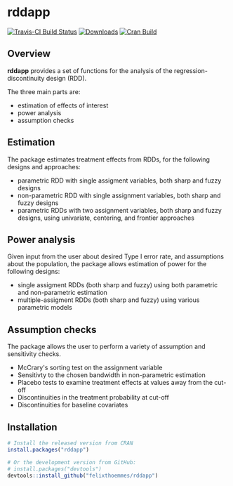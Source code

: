 rddapp
==================================================
[![Travis-CI Build Status](https://travis-ci.org/felixthoemmes/rddapp.svg?branch=master)](https://travis-ci.org/felixthoemmes/rddapp) [![Downloads](http://cranlogs.r-pkg.org/badges/rddapp)](http://cran.rstudio.com/web/packages/rddapp/index.html) [![Cran Build](https://www.r-pkg.org/badges/version/rddapp)](https://cran.r-project.org/web/packages/rddapp/index.html)

Overview
--------------------------------------------------

**rddapp** provides a set of functions for the analysis of the regression-discontinuity design (RDD). 

The three main parts are:
- estimation of effects of interest
- power analysis
- assumption checks


Estimation
--------------------------------------------------
The package estimates treatment effects from RDDs, for the following designs and approaches:
 - parametric RDD with single assigment variables, both sharp and fuzzy designs
 - non-parametric RDD with single assignment variables, both sharp and fuzzy designs
 - parametric RDDs with two assignment variables, both sharp and fuzzy designs, using univariate, centering, and frontier approaches


Power analysis
--------------------------------------------------
Given input from the user about desired Type I error rate, and assumptions about the population, 
the package allows estimation of power for the following designs: 
- single assigment RDDs (both sharp and fuzzy) using both parametric and non-parametric estimation
- multiple-assigment RDDs (both sharp and fuzzy) using various parametric models


Assumption checks
--------------------------------------------------
The package allows the user to perform a variety of assumption and sensitivity checks. 
- McCrary's sorting test on the assignment variable
- Sensitivty to the chosen bandwidth in non-parametric estimation
- Placebo tests to examine treatment effects at values away from the cut-off
- Discontinuities in the treatment probability at cut-off
- Discontinuities for baseline covariates

Installation
--------------------------------------------------

``` r
# Install the released version from CRAN
install.packages("rddapp")

# Or the development version from GitHub:
# install.packages("devtools")
devtools::install_github("felixthoemmes/rddapp")
```


